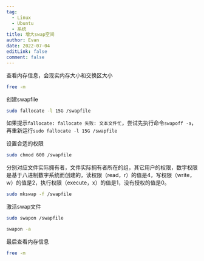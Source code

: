 ```yaml
---
tag:
  - Linux
  - Ubuntu
  - 系统
title: 增大swap空间
author: Evan
date: 2022-07-04
editLink: false
comment: false
---
```


查看内存信息，会现实内存大小和交换区大小
```bash
free -m 
```
创建swapfile
```bash
sudo fallocate -l 15G /swapfile
```
如果提示`fallocate: fallocate 失败: 文本文件忙`，尝试先执行命令`swapoff -a`，再重新运行`sudo fallocate -l 15G /swapfile`

设置合适的权限
```bash
sudo chmod 600 /swapfile
```

分别对应文件实际拥有者，文件实际拥有者所在的组，其它用户的权限，数字权限是基于八进制数字系统而创建的，读权限（read，r）的值是4，写权限（write，w）的值是2，执行权限（execute，x）的值是1，没有授权的值是0。

```bash
sudo mkswap -f /swapfile
```


激活swap文件
```bash
sudo swapon /swapfile
```

```bash
swapon -a
```

最后查看内存信息
```bash
free -m
```
